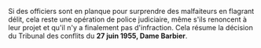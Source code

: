 Si des officiers sont en planque pour surprendre des malfaiteurs en flagrant délit, cela reste une opération de police judiciaire, même s'ils renoncent à leur projet et qu'il n'y a finalement pas d'infraction. Cela résume la décision du Tribunal des conflits du **27 juin 1955, Dame Barbier**.